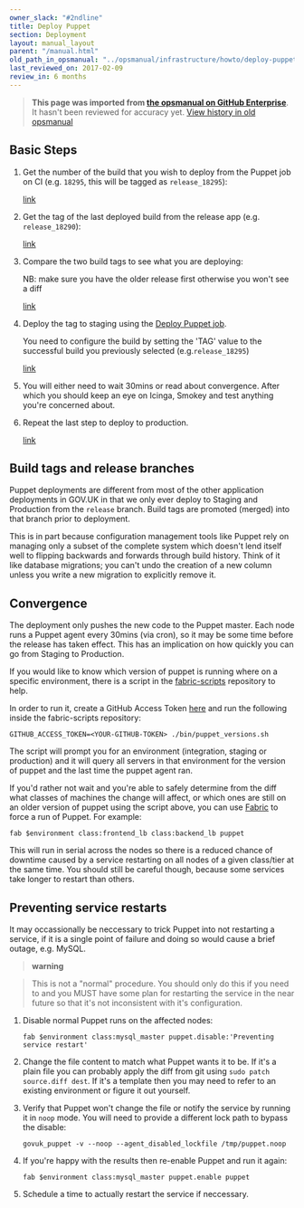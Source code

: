 ```yaml
---
owner_slack: "#2ndline"
title: Deploy Puppet
section: Deployment
layout: manual_layout
parent: "/manual.html"
old_path_in_opsmanual: "../opsmanual/infrastructure/howto/deploy-puppet.md"
last_reviewed_on: 2017-02-09
review_in: 6 months
---
```


> **This page was imported from [the opsmanual on GitHub Enterprise](https://github.com/alphagov/govuk-legacy-opsmanual)**.
It hasn't been reviewed for accuracy yet.
[View history in old opsmanual](https://github.com/alphagov/govuk-legacy-opsmanual/tree/master/infrastructure/howto/deploy-puppet.md)


## Basic Steps

1.  Get the number of the build that you wish to deploy from the Puppet
    job on CI (e.g. `18295`, this will be tagged as `release_18295`):

    [link](https://ci.integration.publishing.service.gov.uk/job/govuk-puppet/job/master/)

2.  Get the tag of the last deployed build from the release app (e.g.
    `release_18290`):

       [link](https://release.publishing.service.gov.uk/applications/puppet)

3.  Compare the two build tags to see what you are deploying:

    NB: make sure you have the older release first otherwise you won't
    see a diff

       [link](https://github.com/alphagov/govuk-puppet/compare/release_18290...release_18295)

4.  Deploy the tag to staging using the [Deploy Puppet
    job](https://deploy.staging.publishing.service.gov.uk/job/Deploy_Puppet).

    You need to configure the build by setting the 'TAG' value to the
    successful build you previously selected (e.g.`release_18295`)

       [link](https://deploy.integration.publishing.service.gov.uk/job/deploy_puppet/build)

5.  You will either need to wait 30mins or read about convergence. After
    which you should keep an eye on Icinga, Smokey and test anything
    you're concerned about.
6.  Repeat the last step to deploy to production.

       [link](https://deploy.publishing.service.gov.uk/job/Deploy_Puppet/)

## Build tags and release branches

Puppet deployments are different from most of the other application
deployments in GOV.UK in that we only ever deploy to Staging and
Production from the `release` branch. Build tags are promoted (merged)
into that branch prior to deployment.

This is in part because configuration management tools like Puppet rely
on managing only a subset of the complete system which doesn't lend
itself well to flipping backwards and forwards through build history.
Think of it like database migrations; you can't undo the creation of a
new column unless you write a new migration to explicitly remove it.

## Convergence

The deployment only pushes the new code to the Puppet master. Each node
runs a Puppet agent every 30mins (via cron), so it may be some time
before the release has taken effect. This has an implication on how
quickly you can go from Staging to Production.

If you would like to know which version of puppet is running where on a
specific environment, there is a script in the
[fabric-scripts](https://github.com/alphagov/fabric-scripts) repository
to help.

In order to run it, create a GitHub Access Token
[here](https://github.com/settings/tokens) and run the following inside
the fabric-scripts repository:

    GITHUB_ACCESS_TOKEN=<YOUR-GITHUB-TOKEN> ./bin/puppet_versions.sh

The script will prompt you for an environment (integration, staging or
production) and it will query all servers in that environment for the
version of puppet and the last time the puppet agent ran.

If you'd rather not wait and you're able to safely determine from the
diff what classes of machines the change will affect, or which ones are
still on an older version of puppet using the script above, you can use
[Fabric](https://github.com/alphagov/fabric-scripts) to force a run of
Puppet. For example:

    fab $environment class:frontend_lb class:backend_lb puppet

This will run in serial across the nodes so there is a reduced chance of
downtime caused by a service restarting on all nodes of a given
class/tier at the same time. You should still be careful though, because
some services take longer to restart than others.

## Preventing service restarts

It may occassionally be neccessary to trick Puppet into not restarting a
service, if it is a single point of failure and doing so would cause a
brief outage, e.g. MySQL.

> **warning**

> This is not a "normal" procedure. You should only do this if you need
> to and you MUST have some plan for restarting the service in the near
> future so that it's not inconsistent with it's configuration.

1.  Disable normal Puppet runs on the affected nodes:

        fab $environment class:mysql_master puppet.disable:'Preventing service restart'

2.  Change the file content to match what Puppet wants it to be. If it's
    a plain file you can probably apply the diff from git using
    `sudo patch source.diff dest`. If it's a template then you may need
    to refer to an existing environment or figure it out yourself.
3.  Verify that Puppet won't change the file or notify the service by
    running it in `noop` mode. You will need to provide a different lock
    path to bypass the disable:

        govuk_puppet -v --noop --agent_disabled_lockfile /tmp/puppet.noop

4.  If you're happy with the results then re-enable Puppet and run it
    again:

        fab $environment class:mysql_master puppet.enable puppet

5.  Schedule a time to actually restart the service if neccessary.
